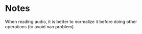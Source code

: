 # Notes

When reading audio, it is better to normalize it before doing other operations (to avoid nan problem).